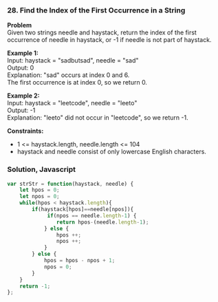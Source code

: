### 28. Find the Index of the First Occurrence in a String

**Problem**\
Given two strings needle and haystack, return the index of the first occurrence of needle in haystack, or -1 if needle is not part of haystack.

**Example 1:**\
Input: haystack = "sadbutsad", needle = "sad"\
Output: 0\
Explanation: "sad" occurs at index 0 and 6.\
The first occurrence is at index 0, so we return 0.

**Example 2:**\
Input: haystack = "leetcode", needle = "leeto"\
Output: -1\
Explanation: "leeto" did not occur in "leetcode", so we return -1.

**Constraints:**
- 1 <= haystack.length, needle.length <= 104
- haystack and needle consist of only lowercase English characters.

### Solution, Javascript
```javascript
var strStr = function(haystack, needle) {
    let hpos = 0;
    let npos = 0;
    while(hpos < haystack.length){
        if(haystack[hpos]==needle[npos]){
             if(npos == needle.length-1) {
                return hpos-(needle.length-1);
            } else {
                hpos ++;
                npos ++;
            }
        } else { 
            hpos = hpos - npos + 1;
            npos = 0;
        }
    }
    return -1;
};
```